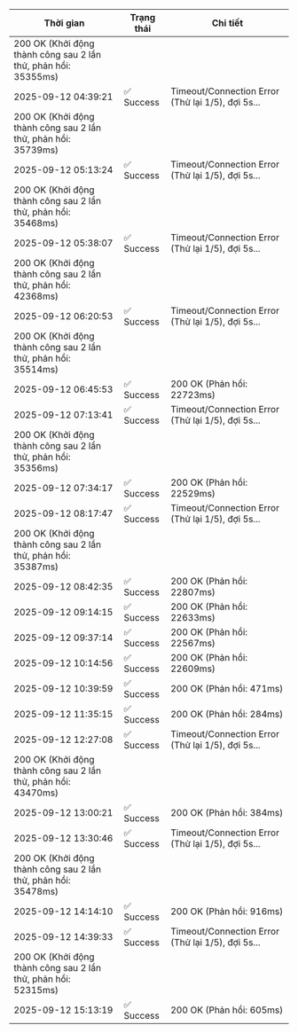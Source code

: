 | Thời gian | Trạng thái | Chi tiết |
|---|---|---|
200 OK (Khởi động thành công sau 2 lần thử, phản hồi: 35355ms) |
| 2025-09-12 04:39:21 | ✅ Success | Timeout/Connection Error (Thử lại 1/5), đợi 5s...
200 OK (Khởi động thành công sau 2 lần thử, phản hồi: 35739ms) |
| 2025-09-12 05:13:24 | ✅ Success | Timeout/Connection Error (Thử lại 1/5), đợi 5s...
200 OK (Khởi động thành công sau 2 lần thử, phản hồi: 35468ms) |
| 2025-09-12 05:38:07 | ✅ Success | Timeout/Connection Error (Thử lại 1/5), đợi 5s...
200 OK (Khởi động thành công sau 2 lần thử, phản hồi: 42368ms) |
| 2025-09-12 06:20:53 | ✅ Success | Timeout/Connection Error (Thử lại 1/5), đợi 5s...
200 OK (Khởi động thành công sau 2 lần thử, phản hồi: 35514ms) |
| 2025-09-12 06:45:53 | ✅ Success | 200 OK (Phản hồi: 22723ms) |
| 2025-09-12 07:13:41 | ✅ Success | Timeout/Connection Error (Thử lại 1/5), đợi 5s...
200 OK (Khởi động thành công sau 2 lần thử, phản hồi: 35356ms) |
| 2025-09-12 07:34:17 | ✅ Success | 200 OK (Phản hồi: 22529ms) |
| 2025-09-12 08:17:47 | ✅ Success | Timeout/Connection Error (Thử lại 1/5), đợi 5s...
200 OK (Khởi động thành công sau 2 lần thử, phản hồi: 35387ms) |
| 2025-09-12 08:42:35 | ✅ Success | 200 OK (Phản hồi: 22807ms) |
| 2025-09-12 09:14:15 | ✅ Success | 200 OK (Phản hồi: 22633ms) |
| 2025-09-12 09:37:14 | ✅ Success | 200 OK (Phản hồi: 22567ms) |
| 2025-09-12 10:14:56 | ✅ Success | 200 OK (Phản hồi: 22609ms) |
| 2025-09-12 10:39:59 | ✅ Success | 200 OK (Phản hồi: 471ms) |
| 2025-09-12 11:35:15 | ✅ Success | 200 OK (Phản hồi: 284ms) |
| 2025-09-12 12:27:08 | ✅ Success | Timeout/Connection Error (Thử lại 1/5), đợi 5s...
200 OK (Khởi động thành công sau 2 lần thử, phản hồi: 43470ms) |
| 2025-09-12 13:00:21 | ✅ Success | 200 OK (Phản hồi: 384ms) |
| 2025-09-12 13:30:46 | ✅ Success | Timeout/Connection Error (Thử lại 1/5), đợi 5s...
200 OK (Khởi động thành công sau 2 lần thử, phản hồi: 35478ms) |
| 2025-09-12 14:14:10 | ✅ Success | 200 OK (Phản hồi: 916ms) |
| 2025-09-12 14:39:33 | ✅ Success | Timeout/Connection Error (Thử lại 1/5), đợi 5s...
200 OK (Khởi động thành công sau 2 lần thử, phản hồi: 52315ms) |
| 2025-09-12 15:13:19 | ✅ Success | 200 OK (Phản hồi: 605ms) |
